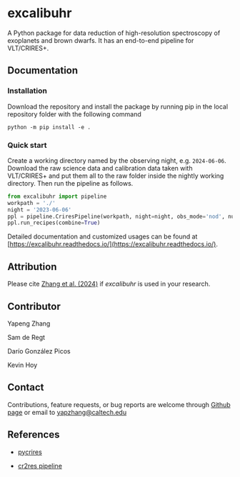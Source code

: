 # excalibuhr

A Python package for data reduction of high-resolution spectroscopy of exoplanets and brown dwarfs. It has an end-to-end pipeline for VLT/CRIRES+.

## Documentation

### Installation

Download the repository and install the package by running pip in the local repository folder with the following command

``` shell
python -m pip install -e .
``` 

### Quick start

Create a working directory named by the observing night, e.g. `2024-06-06`. Download the raw science data and calibration data taken with VLT/CRIRES+ and put them all to the raw folder inside the nightly working directory. Then run the pipeline as follows.

``` python
from excalibuhr import pipeline
workpath = './'
night = '2023-06-06'
ppl = pipeline.CriresPipeline(workpath, night=night, obs_mode='nod', num_processes=4)
ppl.run_recipes(combine=True)
```

Detailed documentation and customized usages can be found at [https://excalibuhr.readthedocs.io/](https://excalibuhr.readthedocs.io/).

## Attribution

Please cite [Zhang et al. (2024)](http://arxiv.org/abs/2409.16660) if *excalibuhr* is used in your research.

## Contributor

Yapeng Zhang

Sam de Regt

Darío González Picos

Kevin Hoy

## Contact

Contributions, feature requests, or bug reports are welcome through [Github page](https://github.com/yapenzhang/excalibuhr) or email to yapzhang@caltech.edu 

## References

* [pycrires](https://github.com/tomasstolker/pycrires)

* [cr2res pipeline](https://www.eso.org/sci/software/pipelines/cr2res/cr2res-pipe-recipes.html)

